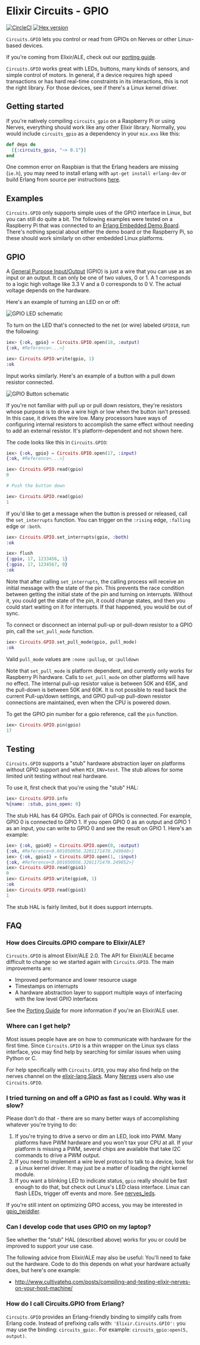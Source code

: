 # Elixir Circuits - GPIO

[![CircleCI](https://circleci.com/gh/elixir-circuits/circuits_gpio.svg?style=svg)](https://circleci.com/gh/elixir-circuits/circuits_gpio)
[![Hex version](https://img.shields.io/hexpm/v/circuits_gpio.svg "Hex version")](https://hex.pm/packages/circuits_gpio)

`Circuits.GPIO` lets you control or read from GPIOs on Nerves or other Linux-based
devices.

If you're coming from Elixir/ALE, check out our [porting guide](PORTING.md).

`Circuits.GPIO` works great with LEDs, buttons, many kinds of sensors, and
simple control of motors. In general, if a device requires high speed
transactions or has hard real-time constraints in its interactions, this is not
the right library. For those devices, see if there's a Linux kernel driver.

## Getting started

If you're natively compiling `circuits_gpio` on a Raspberry Pi or using Nerves,
everything should work like any other Elixir library. Normally, you would
include `circuits_gpio` as a dependency in your `mix.exs` like this:

```elixir
def deps do
  [{:circuits_gpio, "~> 0.1"}]
end
```

One common error on Raspbian is that the Erlang headers are missing (`ie.h`),
you may need to install erlang with `apt-get install erlang-dev` or build Erlang
from source per instructions [here](http://elinux.org/Erlang).

## Examples

`Circuits.GPIO` only supports simple uses of the GPIO interface in Linux, but
you can still do quite a bit. The following examples were tested on a Raspberry
Pi that was connected to an [Erlang Embedded Demo
Board](http://solderpad.com/omerk/erlhwdemo/). There's nothing special about
either the demo board or the Raspberry Pi, so these should work similarly on
other embedded Linux platforms.

## GPIO

A [General Purpose
Input/Output](https://en.wikipedia.org/wiki/General-purpose_input/output) (GPIO)
is just a wire that you can use as an input or an output. It can only be one of
two values, 0 or 1. A 1 corresponds to a logic high voltage like 3.3 V and a 0
corresponds to 0 V. The actual voltage depends on the hardware.

Here's an example of turning an LED on or off:

![GPIO LED schematic](assets/images/schematic-gpio-led.png)

To turn on the LED that's connected to the net (or wire) labeled `GPIO18`, run
the following:

```elixir
iex> {:ok, gpio} = Circuits.GPIO.open(18, :output)
{:ok, #Reference<...>}

iex> Circuits.GPIO.write(gpio, 1)
:ok
```

Input works similarly. Here's an example of a button with a pull down resistor
connected.

![GPIO Button schematic](assets/images/schematic-gpio-button.png)

If you're not familiar with pull up or pull down resistors, they're resistors
whose purpose is to drive a wire high or low when the button isn't pressed. In
this case, it drives the wire low. Many processors have ways of configuring
internal resistors to accomplish the same effect without needing to add an
external resistor.  It's platform-dependent and not shown here.

The code looks like this in `Circuits.GPIO`:

```elixir
iex> {:ok, gpio} = Circuits.GPIO.open(17, :input)
{:ok, #Reference<...>}

iex> Circuits.GPIO.read(gpio)
0

# Push the button down

iex> Circuits.GPIO.read(gpio)
1
```

If you'd like to get a message when the button is pressed or released, call the
`set_interrupts` function. You can trigger on the `:rising` edge, `:falling` edge
or `:both`.

```elixir
iex> Circuits.GPIO.set_interrupts(gpio, :both)
:ok

iex> flush
{:gpio, 17, 1233456, 1}
{:gpio, 17, 1234567, 0}
:ok
```

Note that after calling `set_interrupts`, the calling process will receive an
initial message with the state of the pin. This prevents the race condition
between getting the initial state of the pin and turning on interrupts. Without
it, you could get the state of the pin, it could change states, and then you
could start waiting on it for interrupts. If that happened, you would be out of
sync.

To connect or disconnect an internal pull-up or pull-down resistor to a GPIO
pin, call the `set_pull_mode` function.

```elixir
iex> Circuits.GPIO.set_pull_mode(gpio, pull_mode)
:ok
```

Valid `pull_mode` values are `:none` `:pullup`, or `:pulldown`

Note that `set_pull_mode` is platform dependent, and currently only works for
Raspberry Pi hardware.  Calls to `set_pull_mode` on other platforms will have no
effect.  The internal pull-up resistor value is between 50K and 65K, and the
pull-down is between 50K and 60K.  It is not possible to read back the current
Pull-up/down settings, and GPIO pull-up pull-down resistor connections are
maintained, even when the CPU is powered down.

To get the GPIO pin number for a gpio reference, call the `pin` function.

```elixir
iex> Circuits.GPIO.pin(gpio)
17
```

## Testing

`Circuits.GPIO` supports a "stub" hardware abstraction layer on platforms
without GPIO support and when `MIX_ENV=test`. The stub allows for some
limited unit testing without real hardware.

To use it, first check that you're using the "stub" HAL:

```elixir
iex> Circuits.GPIO.info
%{name: :stub, pins_open: 0}
```

The stub HAL has 64 GPIOs. Each pair of GPIOs is connected. For example,
GPIO 0 is connected to GPIO 1. If you open GPIO 0 as an output and
GPIO 1 as an input, you can write to GPIO 0 and see the result on GPIO 1.
Here's an example:

```elixir
iex> {:ok, gpio0} = Circuits.GPIO.open(0, :output)
{:ok, #Reference<0.801050056.3201171470.249048>}
iex> {:ok, gpio1} = Circuits.GPIO.open(1, :input)
{:ok, #Reference<0.801050056.3201171470.249052>}
iex> Circuits.GPIO.read(gpio1)
0
iex> Circuits.GPIO.write(gpio0, 1)
:ok
iex> Circuits.GPIO.read(gpio1)
1
```

The stub HAL is fairly limited, but it does support interrupts.

## FAQ

### How does Circuits.GPIO compare to Elixir/ALE?

`Circuits.GPIO` is almost Elixir/ALE 2.0. The API for Elixir/ALE became
difficult to change so we started again with `Circuits.GPIO`. The main
improvements are:

* Improved performance and lower resource usage
* Timestamps on interrupts
* A hardware abstraction layer to support multiple ways of interfacing with the
  low level GPIO interfaces

See the [Porting Guide](PORTING.md) for more information if you're an Elixir/ALE
user.

### Where can I get help?

Most issues people have are on how to communicate with hardware for the first
time. Since `Circuits.GPIO` is a thin wrapper on the Linux sys class interface,
you may find help by searching for similar issues when using Python or C.

For help specifically with `Circuits.GPIO`, you may also find help on the nerves
channel on the [elixir-lang Slack](https://elixir-slackin.herokuapp.com/).  Many
[Nerves](http://nerves-project.org) users also use `Circuits.GPIO`.

### I tried turning on and off a GPIO as fast as I could. Why was it slow?

Please don't do that - there are so many better ways of accomplishing whatever
you're trying to do:

1. If you're trying to drive a servo or dim an LED, look into PWM. Many
   platforms have PWM hardware and you won't tax your CPU at all. If your
   platform is missing a PWM, several chips are available that take I2C commands
   to drive a PWM output.
2. If you need to implement a wire level protocol to talk to a device, look for
   a Linux kernel driver. It may just be a matter of loading the right kernel
   module.
3. If you want a blinking LED to indicate status, `gpio` really should
   be fast enough to do that, but check out Linux's LED class interface. Linux
   can flash LEDs, trigger off events and more. See [nerves_leds](https://github.com/nerves-project/nerves_leds).

If you're still intent on optimizing GPIO access, you may be interested in
[gpio_twiddler](https://github.com/fhunleth/gpio_twiddler).

### Can I develop code that uses GPIO on my laptop?

See whether the "stub" HAL (described above) works for you or could be improved
to support your use case.

The following advice from Elixir/ALE may also be useful: You'll need to fake out
the hardware. Code to do this depends on what your hardware actually does, but
here's one example:

* http://www.cultivatehq.com/posts/compiling-and-testing-elixir-nerves-on-your-host-machine/

### How do I call Circuits.GPIO from Erlang?

`Circuits.GPIO` provides an Erlang-friendly binding to simplify calls from
Erlang code. Instead of prefixing calls with: `'Elixir.Circuits.GPIO':` you may
use the binding: `circuits_gpio:`.  For example: `circuits_gpio:open(5, output)`.
